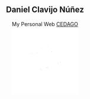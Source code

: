 <h2 align="center">Daniel Clavijo Núñez</h2>
<div align="center">
My Personal Web
  <a href="https://cedago.vercel.app">CEDAGO<br/><img src="https://raw.githubusercontent.com/Daniel0611CN/Daniel0611CN.github.io/main/images/header_imagen.webp" width=180px height=180px/></a>
</div>
